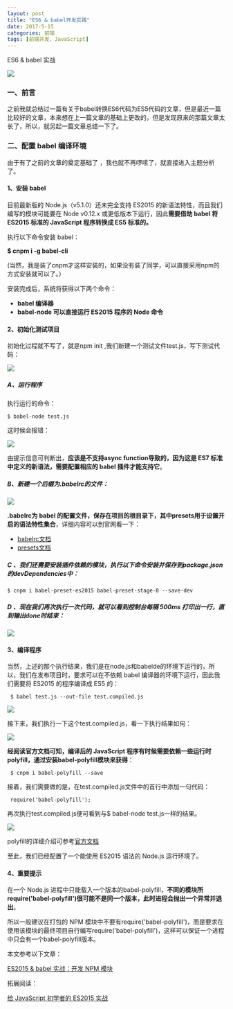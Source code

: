 ```yaml
---
layout: post
title: "ES6 & babel开发实践"
date: 2017-5-15
categories: 前端
tags: [前端开发，JavaScript]
---
```


ES6 & babel 实战

![](http://oq2sjn05e.bkt.clouddn.com/2017-5-15-FEW-ES6%20and%20babel.jpeg)

<!-- more -->


### 一、前言

之前我就总结过一篇有关于babel转换ES6代码为ES5代码的文章，但是最近一篇比较好的文章，本来想在上一篇文章的基础上更改的，但是发现原来的那篇文章太长了，所以，就另起一篇文章总结一下了。


### 二、配置 babel 编译环境

由于有了之前的文章的奠定基础了 ，我也就不再啰嗦了，就直接进入主题分析了。

#### 1、安装 babel

目前最新版的 Node.js（v5.1.0）还未完全支持 ES2015 的新语法特性，而且我们编写的模块可能要在 Node v0.12.x 或更低版本下运行，因此**需要借助 babel 将 ES2015 标准的 JavaScript 程序转换成 ES5 标准的。**

执行以下命令安装 babel：

**$ cnpm i -g babel-cli**

(当然，我是装了cnpm才这样安装的，如果没有装了同学，可以直接采用npm的方式安装就可以了。）

安装完成后，系统将获得以下两个命令：

+ **babel 编译器**
+ **babel-node 可以直接运行 ES2015 程序的 Node 命令**

#### 2、初始化测试项目

初始化过程就不写了，就是npm init ,我们新建一个测试文件test.js，写下测试代码：

![](http://oq2sjn05e.bkt.clouddn.com/2017-5-15-FEW-ES6%20and%20babel-1.png)

##### A、运行程序

执行运行的命令：

    $ babel-node test.js

这时候会报错：

![](http://oq2sjn05e.bkt.clouddn.com/2017-5-15-FEW-ES6%20and%20babel-2.png)

由提示信息可判断出，**应该是不支持async function导致的，因为这是 ES7 标准中定义的新语法，需要配置相应的 babel 插件才能支持它**。

##### B、新建一个后缀为.babelrc的文件：

![](http://oq2sjn05e.bkt.clouddn.com/2017-5-15-FEW-ES6%20and%20babel-3.png)

**.babelrc为 babel 的配置文件，保存在项目的根目录下，其中presets用于设置开启的语法特性集合**，详细内容可以到官网看一下：

+ <a href="https://babeljs.io/docs/usage/babelrc/">babelrc文档</a>
+ <a href="http://babeljs.io/docs/plugins/#presets">presets文档</a>

##### C 、我们还需要安装插件依赖的模块，执行以下命令安装并保存到package.json的devDependencies中：

    $ cnpm i babel-preset-es2015 babel-preset-stage-0 --save-dev

##### D 、现在我们再次执行一次代码，就可以看到控制台每隔 500ms 打印出一行，直到输出done时结束：

![](http://oq2sjn05e.bkt.clouddn.com/2017-5-15-FEW-ES6%20and%20babel-4.png)

#### 3、编译程序

当然，上述的那个执行结果，我们是在node.js和babelde的环境下运行的，所以，我们在发布项目时，要求可以在不依赖 babel 编译器的环境下运行，因此我们需要将 ES2015 的程序编译成 ES5 的：

     $ babel test.js --out-file test.compiled.js

![](http://oq2sjn05e.bkt.clouddn.com/2017-5-15-FEW-ES6%20and%20babel-5.png)

接下来，我们执行一下这个test.compiled.js，看一下执行结果如何：

![](http://oq2sjn05e.bkt.clouddn.com/2017-5-15-FEW-ES6%20and%20babel-6.png)

**经阅读官方文档可知，编译后的 JavaScript 程序有时候需要依赖一些运行时polyfill，通过安装babel-polyfill模块来获得**：

     $ cnpm i babel-polyfill --save

接着，我们需要做的是，在test.compiled.js文件中的首行中添加一句代码：

     require('babel-polyfill');

再次执行test.compiled.js便可看到与$ babel-node test.js一样的结果。

![](http://oq2sjn05e.bkt.clouddn.com/2017-5-15-FEW-ES6%20and%20babel-7.png)

polyfill的详细介绍可参考<a href="http://babeljs.io/docs/usage/polyfill/">官方文档</a>

至此，我们已经配置了一个能使用 ES2015 语法的 Node.js 运行环境了。

#### 4、重要提示

在一个 Node.js 进程中只能载入一个版本的babel-polyfill，**不同的模块所require('babel-polyfill')很可能不是同一个版本，此时进程会抛出一个异常并退出**。

所以一般建议在打包的 NPM 模块中不要有require('babel-polyfill')，而是要求在使用该模块的最终项目自行编写require('babel-polyfill')，这样可以保证一个进程中只会有一个babel-polyfill版本。



本文参考以下文章：

<a href="http://morning.work/page/2015-11/es6-es7-develop-npm-module-using-babel.html">ES2015 & babel 实战：开发 NPM 模块</a>

拓展阅读：

<a href="http://gank.io/post/564151c1f1df1210001c9161">给 JavaScript 初学者的 ES2015 实战</a>